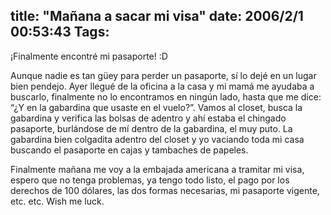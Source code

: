 title: "Mañana a sacar mi visa"
date: 2006/2/1 00:53:43
Tags: 
---
<p>¡Finalmente encontré mi pasaporte! :D</p>

<p>Aunque nadie es tan güey para perder un pasaporte, sí lo dejé en un lugar bien pendejo. Ayer llegué de la oficina a la casa y mi mamá me ayudaba a buscarlo, finalmente no lo encontramos en ningún lado, hasta que me dice: &#8220;¿Y en la gabardina que usaste en el vuelo?&#8221;. Vamos al closet, busca la gabardina y verifica las bolsas de adentro y ahí estaba el chingado pasaporte, burlándose de mí dentro de la gabardina, el muy puto. La gabardina bien colgadita adentro del closet y yo vaciando toda mi casa buscando el pasaporte en cajas y tambaches de papeles.</p>

<p>Finalmente mañana me voy a la embajada americana a tramitar mi visa, espero que no tenga problemas, ya tengo todo listo, el pago por los derechos de 100 dólares, las dos formas necesarias, mi pasaporte vigente, etc. etc. Wish me luck.</p>
